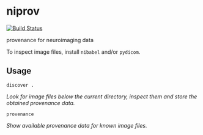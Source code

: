 niprov
======

[![Build Status](https://travis-ci.org/ilogue/niprov.svg?branch=master)](https://travis-ci.org/ilogue/niprov)

provenance for neuroimaging data

To inspect image files, install `nibabel` and/or `pydicom`.

Usage
-----

```
discover .
```
*Look for image files below the current directory, inspect them and store the obtained provenance data.*

```
provenance
```
*Show available provenance data for known image files.*
